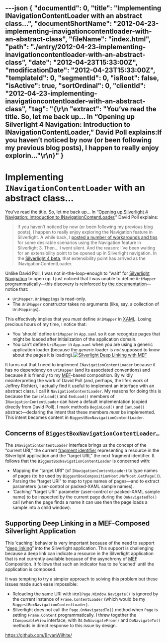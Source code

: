 ---json
{
  "documentId": 0,
  "title": "Implementing INavigationContentLoader with an abstract class…",
  "documentShortName": "2012-04-23-implementing-inavigationcontentloader-with-an-abstract-class",
  "fileName": "index.html",
  "path": "./entry/2012-04-23-implementing-inavigationcontentloader-with-an-abstract-class",
  "date": "2012-04-23T15:33:00Z",
  "modificationDate": "2012-04-23T15:33:00Z",
  "templateId": 0,
  "segmentId": 0,
  "isRoot": false,
  "isActive": true,
  "sortOrdinal": 0,
  "clientId": "2012-04-23-implementing-inavigationcontentloader-with-an-abstract-class",
  "tag": "{\r\n  \"extract\": \"You’ve read the title. So, let me back up… In “Opening up Silverlight 4 Navigation: Introduction to INavigationContentLoader,” David Poll explains:If you haven’t noticed by now (or been following my previous blog posts), I happen to really enjoy explorin...\"\r\n}"
}
---

# Implementing `INavigationContentLoader` with an abstract class…

You’ve read the title. So, let me back up… In “[Opening up Silverlight 4 Navigation: Introduction to INavigationContentLoader](http://www.davidpoll.com/2009/11/30/opening-up-silverlight-4-navigation-introduction-to-inavigationcontentloader/),” David Poll explains:

<blockquote>

If you haven’t noticed by now (or been following my previous blog posts), I happen to really enjoy exploring the Navigation feature in Silverlight. A while back, I [posted a number of workarounds and tips](http://www.davidpoll.com/tag/navigation) for some desirable scenarios using the Navigation feature in Silverlight 3. Then… I went silent. And the reason: I’ve been waiting for an extensibility point to be opened up in Silverlight navigation. In the [Silverlight 4 beta](http://www.silverlight.net/getstarted/silverlight-4-beta/), that extensibility point has arrived as the INavigationContentLoader.

</blockquote>

Unlike David Poll, I was not in-the-loop-enough to “wait” for [Silverlight Navigation](http://msdn.microsoft.com/en-us/library/cc838245(v=vs.95).aspx) to open up. I just noticed that I was unable to define `UriMapper` programmatically—this discovery is reinforced by [the documentation](http://msdn.microsoft.com/en-us/library/system.windows.navigation.urimapper(v=vs.95).aspx)—notice that:

* `UriMapper.UriMappings` is read-only.
* The `UriMapper` constructor takes no arguments (like, say, a collection of `UriMappings`).

This effectively implies that you *must* define `UriMapper` in <acronym title="Extensible Application Markup Language">XAML</acronym>. Losing precious hours of my time, I notice that:

* You ‘should’ define `UriMapper` in `App.xaml` so it can recognize pages that might be loaded after initialization of the application domain.
* You can’t define `UriMapper` in `App.xaml` when you are using a generic application loader (because the *generic* loader is *not* supposed to know about the pages it is loading).[<img alt="Silverlight Deep Linking with MEF" src="http://farm9.staticflickr.com/8141/6958975678_778010bf8e.jpg">](http://www.flickr.com/photos/wilhite/6958975678/in/photostream "Silverlight Deep Linking with MEF")

It turns out that I need to implement `INavigationContentLoader` because it has no dependency on `UriMapper` (and its associated conventions) and because it is friendly to my <acronym title="Managed Exensibility Framework">MEF</acronym>-based composition. By wildly misinterpreting the work of David Poll (and, perhaps, the life’s work of Jeffrey Richter), I actually find it useful to implement an interface with an abstract class. I call it `NavigationContentLoader`. My reasons for doing this is because the `CancelLoad()` and `EndLoad()` members of `INavigationContentLoader` can have a default implementation (copied directly from David Poll). I mark methods `BeginLoad()` and `CanLoad()` abstract—declaring the intent that these members *must* be implemented. This intent becomes content in `BiggestBoxNavigationContentLoader`.

## Concerns of `BiggestBoxNavigationContentLoader…`

The `INavigationContentLoader` interface brings us the concept of the “current URI,” the current [fragment identifier](http://en.wikipedia.org/wiki/Fragment_identifier) representing a resource in the Silverlight application and the “target URI,” the next fragment identifier. It follows that the `BiggestBoxNavigationContentLoader` is concerned with:

* Mapping the “target URI” (of `INavigationContentLoader`) to type names of pages (to be used by `BiggestBoxCompositionHost.MefHost.GetPage()`).
* Parsing the “target URI” to map to type names of pages—and to extract parameters (user-control or packed-XAML sample names).
* ‘Caching’ “target URI” parameter (user-control or packed-XAML sample name) to be inspected by the current page during the `OnNavigatedTo()` call (when the page finds a name it can use then the page loads a sample into a child window).

## Supporting Deep Linking in a MEF-Composed Silverlight Application

This ‘caching’ behavior is very important because of the need to support “[deep linking](http://en.wikipedia.org/wiki/Deep_linking)” into the Silverlight application. This support is challenging because a deep link can indicate a resource in the Silverlight application that is not currently available because of the asynchrony of <acronym title="Managed Exensibility Framework">MEF</acronym> Composition. It follows that such an indicator has to be ‘cached’ until the application is composed.

It was tempting to try a simpler approach to solving this problem but these issues made such ease impossible:

* Reloading the same URI with `HtmlPage.Window.Navigate()` is ignored by the current instance of `Frame.ContentLoader` (which would be my `BiggestBoxNavigationContentLoader`).
* Silverlight does not call the `Page.OnNavigatedTo()` method when `Page` is setting `Frame.Content` programmatically. I threw together the `IComposableView` interface, with its `DoNavigateFrom()` and `DoNavigateTo()` methods in direct response to this issue by design.

<https://github.com/BryanWilhite/>
